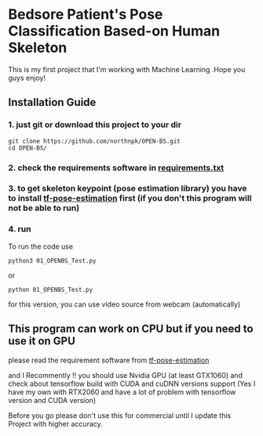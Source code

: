 
# Bedsore Patient's Pose Classification Based-on Human Skeleton

This is my first project that I'm working with Machine Learning .Hope you guys enjoy!

## Installation Guide

### 1. just git or download this project to your dir
```
git clone https://github.com/northnpk/OPEN-BS.git
cd OPEN-BS/
```

### 2. check the requirements software in [requirements.txt](requirements.txt)

### 3. to get skeleton keypoint (pose estimation library) you have to install [tf-pose-estimation](https://github.com/ildoonet/tf-pose-estimation) first (if you don't this program will not be able to run)

### 4. run

To run the code use 
```
python3 01_OPENBS_Test.py
```
or
```
python 01_OPENBS_Test.py
```
for this version, you can use video source from webcam (automatically)

## This program can work on CPU but if you need to use it on GPU

please read the requirement software from [tf-pose-estimation](https://github.com/ildoonet/tf-pose-estimation)

and I Recommently !! you should use Nvidia GPU (at least GTX1060) and check about tensorflow build with CUDA and cuDNN versions support (Yes I have my own with RTX2060 and have a lot of problem with tensorflow version and CUDA version)

Before you go please don't use this for commercial until I update this Project with higher accuracy.

